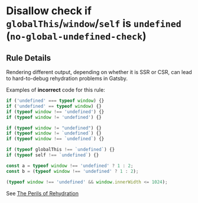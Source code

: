 # Disallow check if `globalThis`/`window`/`self` is `undefined` (`no-global-undefined-check`)

## Rule Details

Rendering different output, depending on whether it is SSR or CSR, can lead to hard-to-debug rehydration problems in Gatsby.

Examples of **incorrect** code for this rule:

```ts
if ('undefined' === typeof window) {}
if ('undefined' == typeof window) {}
if (typeof window !== 'undefined') {}
if (typeof window != 'undefined') {}

if (typeof window != "undefined") {}
if (typeof window != `undefined`) {}
if (typeof window !== `undefined`) {}

if (typeof globalThis !== `undefined`) {}
if (typeof self !== `undefined`) {}

const a = typeof window !== 'undefined' ? 1 : 2;
const b = (typeof window !== 'undefined' ? 1 : 2);

(typeof window !== 'undefined' && window.innerWidth <= 1024);
```

See [The Perils of Rehydration](https://www.joshwcomeau.com/react/the-perils-of-rehydration/)
